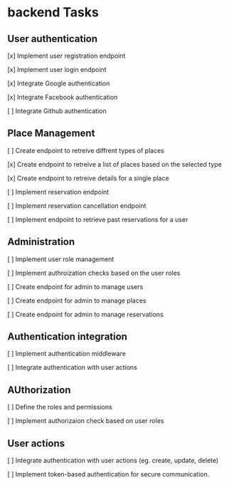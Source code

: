 # backend Tasks

## User authentication

[x] Implement user registration endpoint

[x] Implement user login endpoint

[x] Integrate Google authentication

[x] Integrate Facebook authentication

[ ] Integrate Github authentication

## Place Management

[ ] Create endpoint to retreive diffrent types of places

[x] Create endpoint to retreive a list of places based on the selected type

[x] Create endpoint to retreive details for a single place

[ ] Implement reservation endpoint

[ ] Implement reservation cancellation endpoint

[ ] Implement endpoint to retrieve past reservations for a user

## Administration

[ ] Implement user role management

[ ] Implement authroization checks based on the user roles

[ ] Create endpoint for admin to manage users

[ ] Create endpoint for admin to manage places

[ ] Create endpoint for admin to manage reservations

## Authentication integration

[ ] Implement authentication middleware

[ ] Integrate authentication with user actions

## AUthorization

[ ] Define the roles and permissions

[ ] Implement authorizaion check based on user roles

## User actions

[ ] Integrate authentication with user actions (eg. create, update, delete)

[ ] Implement token-based authentication for secure communication.
